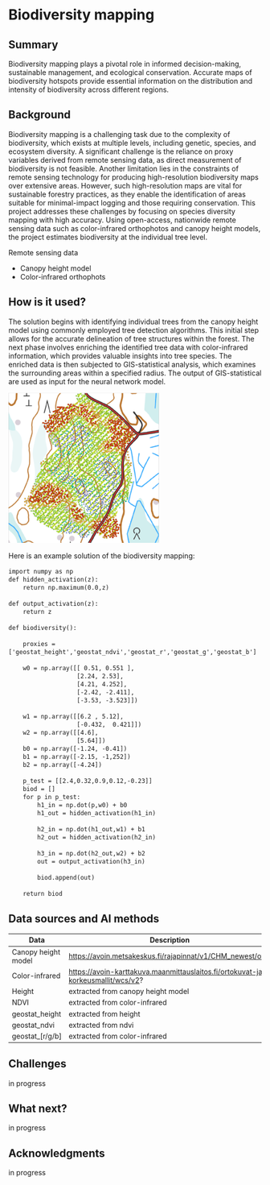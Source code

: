 # Biodiversity mapping


## Summary

Biodiversity mapping plays a pivotal role in informed decision-making, sustainable management, and ecological conservation. Accurate maps of biodiversity hotspots provide essential information on the distribution and intensity of biodiversity across different regions.


## Background

Biodiversity mapping is a challenging task due to the complexity of biodiversity, which exists at multiple levels, including genetic, species, and ecosystem diversity. A significant challenge is the reliance on proxy variables derived from remote sensing data, as direct measurement of biodiversity is not feasible. Another limitation lies in the constraints of remote sensing technology for producing high-resolution biodiversity maps over extensive areas. However, such high-resolution maps are vital for sustainable forestry practices, as they enable the identification of areas suitable for minimal-impact logging and those requiring conservation. This project addresses these challenges by focusing on species diversity mapping with high accuracy. Using open-access, nationwide remote sensing data such as color-infrared orthophotos and canopy height models, the project estimates biodiversity at the individual tree level.

Remote sensing data
* Canopy height model
* Color-infrared orthophots


## How is it used?

The solution begins with identifying individual trees from the canopy height model using commonly employed tree detection algorithms. This initial step allows for the accurate delineation of tree structures within the forest. The next phase involves enriching the identified tree data with color-infrared information, which provides valuable insights into tree species. The enriched data is then subjected to GIS-statistical analysis, which examines the surrounding areas within a specified radius. The output of GIS-statistical are used as input for the neural network model.

<img src=/Hotspot.PNG width="300">

Here is an example solution of the biodiversity mapping:
```
import numpy as np
def hidden_activation(z):
    return np.maximum(0.0,z)

def output_activation(z):
    return z

def biodiversity():
   
    proxies = ['geostat_height','geostat_ndvi','geostat_r','geostat_g','geostat_b']
   
    w0 = np.array([[ 0.51, 0.551 ],
                   [2.24, 2.53],
                   [4.21, 4.252],
                   [-2.42, -2.411],
                   [-3.53, -3.523]])
   
    w1 = np.array([[6.2 , 5.12],
                   [-0.432,  0.421]])
    w2 = np.array([[4.6],
                   [5.64]])
    b0 = np.array([-1.24, -0.41])
    b1 = np.array([-2.15, -1,252]) 
    b2 = np.array([-4.24])

    p_test = [[2.4,0.32,0.9,0.12,-0.23]]
    biod = []
    for p in p_test:
        h1_in = np.dot(p,w0) + b0
        h1_out = hidden_activation(h1_in)
    
        h2_in = np.dot(h1_out,w1) + b1
        h2_out = hidden_activation(h2_in)

        h3_in = np.dot(h2_out,w2) + b2
        out = output_activation(h3_in)
    
        biod.append(out)

    return biod
```
## Data sources and AI methods


| Data      | Description |
| ----------- | ----------- |
| Canopy height model      | https://avoin.metsakeskus.fi/rajapinnat/v1/CHM_newest/ows|
| Color-infrared   | https://avoin-karttakuva.maanmittauslaitos.fi/ortokuvat-ja-korkeusmallit/wcs/v2?  |
| Height | extracted from canopy height model |
| NDVI | extracted from color-infrared |
| geostat_height | extracted from height |
| geostat_ndvi | extracted from ndvi |
| geostat_[r/g/b] | extracted from color-infrared |

## Challenges

in progress

## What next?

in progress

## Acknowledgments

in progress
